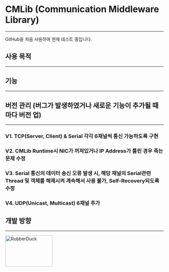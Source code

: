 # CMLib (Communication Middleware Library)
<hr/>
GitHub을 처음 사용하여 현재 테스트 중입니다. 

## 사용 목적
<hr/>

## 기능
<hr/>

## 버전 관리 (버그가 발생하였거나 새로운 기능이 추가될 때마다 버전 업)
<hr/>

### V1. TCP(Server, Client) & Serial 각각 6채널씩 통신 가능하도록 구현
### V2. CMLib Runtime시 NIC가 꺼져있거나 IP Address가 틀린 경우 죽는 문제 수정
### V3. Serial 통신의 데이터 송신 오류 발생 시, 해당 채널의 Serial관련 Thread 및 객체를 해제시켜 계속해서 사용 불가, Self-Recovery되도록 수정 
### V4. UDP(Unicast, Multicast) 6채널 추가

## 개발 방향
<hr/>




<img src="https://user-images.githubusercontent.com/65689549/82535523-ed260600-9b81-11ea-9b54-73f09ee53ba3.png" width="150px" height="100px" title="px(픽셀) 크기 설정" alt="RubberDuck"></img><br/>
